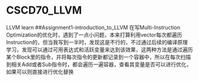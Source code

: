 # CSCD70_LLVM
LLVM learn
##Assignment1-introduction_to_LLVM
在写Multi-Instruction Optimization的优化时，遇到了一点小问题，本来打算利用vector每次都遍历Instruction的，但当我写到一半时，发现这是不行的，不过通过后续的编译原理学习，发现可以通过可用表达式和活跃变量来达到该效果，这两种方法是通过遍历某个Block里的指令，并将每次指令的更新都记录到一个容器中，所以在每次扫描到相关Add或者Sub指令时，都会遍历一遍容器，查看其变量是否可以进行优化，如果可以则直接进行优化替换

